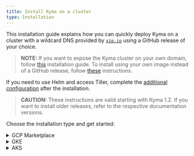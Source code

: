 ```yaml
---
title: Install Kyma on a cluster
type: Installation
---
```


This installation guide explains how you can quickly deploy Kyma on a cluster with a wildcard DNS provided by [`xip.io`](http://xip.io) using a GitHub release of your choice.

>**NOTE:** If you want to expose the Kyma cluster on your own domain, follow [this](#installation-use-your-own-domain) installation guide. To install using your own image instead of a GitHub release, follow [these](#installation-use-your-own-kyma-installer-image) instructions.

If you need to use Helm and access Tiller, complete the [additional configuration](#installation-use-helm) after the installation.

>**CAUTION:** These instructions are valid starting with Kyma 1.2. If you want to install older releases, refer to the respective documentation versions.

Choose the installation type and get started:

<div tabs name="provider-installation">
  <details>
  <summary>
  GCP Marketplace
  </summary>

  1. Access the Google Cloud Platform (GCP) Console at `https://console.cloud.google.com/`.
  2. Select your project from the platform bar at the top of the page.
  3. Search for GCP Marketplace in the search box and open the GCP Marketplace page.
  4. Search for Kyma in the search box on the GCP Marketplace page and open **project Kyma** and click **CONFIGURE**.
  5. You need to create a Kubernetes cluster for your Kyma installation. Select a cluster zone from the drop-down menu and click **Create cluster**. Wait for a few minutes for the Kubernetes cluster to deploy.
  6. Leave the default values or adjust these settings:

  | Field   |      Default value     |
  |----------|-------------|
  | **Namespace**| `default`|
  | **App instance Namespace** | `kyma` |
  | **Cluster Admin Service Account** | `Create a new service account` |

  7. Click the **Deploy** button for the Kyma installation to start.

  > **NOTE:** The installation can take several minutes to complete.

  8. Go back to the GCP Console and navigate to **Applications** in the left navigation menu for the installation status details.
  9. If the installation status is green, follow the steps in the **INFO PANEL** under the **Next steps** section to import the self-signed TLS certificate to your keychain.
  10. Access the cluster using the link and login details provided in the **Kyma info** section on the application details page.

  > **TIP:** You can also watch [this](https://www.youtube.com/watch?v=hxVhQqI1B5A) video to see how to install Kyma on Google Kubernetes Engine through Marketplace.

  </details>
  <details>
  <summary>
  GKE
  </summary>

Install Kyma on a [Google Kubernetes Engine](https://cloud.google.com/kubernetes-engine/) (GKE) cluster.

## Prerequisites

- [Google Cloud Platform](https://console.cloud.google.com/) (GCP) project with Kubernetes Engine API enabled
- [kubectl](https://kubernetes.io/docs/tasks/tools/install-kubectl/) 1.12.0
- [gcloud](https://cloud.google.com/sdk/gcloud/)
- [wget](https://www.gnu.org/software/wget/)

## Choose the release to install

1. Go to [this](https://github.com/kyma-project/kyma/releases/) page and choose the release you want to install.

2. Export the release version as an environment variable. Run:
    ```
    export KYMA_VERSION={KYMA_RELEASE_VERSION}
    ```

## Prepare the GKE cluster

1. Select a name for your cluster. Export the cluster name, the name of your GCP project, and the zone you want to deploy to as environment variables. Run:
    ```
    export CLUSTER_NAME={CLUSTER_NAME_YOU_WANT}
    export GCP_PROJECT={YOUR_GCP_PROJECT}
    export GCP_ZONE={GCP_ZONE_TO_DEPLOY_TO}
    ```

2. Create a cluster in the zone defined in the previous step. Run:
    ```
    gcloud container --project "$GCP_PROJECT" clusters \
    create "$CLUSTER_NAME" --zone "$GCP_ZONE" \
    --cluster-version "1.12" --machine-type "n1-standard-4" \
    --addons HorizontalPodAutoscaling,HttpLoadBalancing
    ```

3. Configure kubectl to use your new cluster. Run:
    ```
    gcloud container clusters get-credentials $CLUSTER_NAME --zone $GCP_ZONE --project $GCP_PROJECT
    ```

4. Add your account as the cluster administrator:
    ```
    kubectl create clusterrolebinding cluster-admin-binding --clusterrole=cluster-admin --user=$(gcloud config get-value account)
    ```

5. Install Tiller on your GKE cluster. Run:

    ```
    kubectl apply -f https://raw.githubusercontent.com/kyma-project/kyma/$KYMA_VERSION/installation/resources/tiller.yaml
    ```

## Install Kyma

1. Deploy Kyma. Run:
        ```
        kubectl apply -f https://github.com/kyma-project/kyma/releases/download/$KYMA_VERSION/kyma-installer-cluster.yaml
        ```

2. Check if the Pods of Tiller and the Kyma Installer are running:
        ```
        kubectl get pods --all-namespaces
        ```

3. To watch the installation progress, run:
        ```
        while true; do \
          kubectl -n default get installation/kyma-installation -o jsonpath="{'Status: '}{.status.state}{', description: '}{.status.description}"; echo; \
          sleep 5; \
        done
        ```

After the installation process is finished, the `Status: Installed, description: Kyma installed` message appears.
    In case of an error, you can fetch the logs from the Installer by running:
    ```
    kubectl -n kyma-installer logs -l 'name=kyma-installer'
    ```

## Post-installation steps

### Add the xip.io self-signed certificate to your OS trusted certificates

    After the installation, add the custom Kyma [`xip.io`](http://xip.io/) self-signed certificate to the trusted certificates of your OS. For MacOS, run:
    ```
    tmpfile=$(mktemp /tmp/temp-cert.XXXXXX) \
    && kubectl get configmap net-global-overrides -n kyma-installer -o jsonpath='{.data.global\.ingress\.tlsCrt}' | base64 --decode > $tmpfile \
    && sudo security add-trusted-cert -d -r trustRoot -k /Library/Keychains/System.keychain $tmpfile \
    && rm $tmpfile
    ```

### Access the cluster

1. To get the address of the cluster's Console, check the host of the Console's virtual service. The name of the host of this virtual service corresponds to the Console URL. To get the virtual service host, run:
        ```
        kubectl get virtualservice core-console -n kyma-system -o jsonpath='{ .spec.hosts[0] }'
        ```

2. Access your cluster under this address:
        ```
        https://{VIRTUAL_SERVICE_HOST}
        ```

3. To log in to your cluster's Console UI, use the default `admin` static user. Click **Login with Email** and sign in with the **admin@kyma.cx** email address. Use the password contained in the `admin-user` Secret located in the `kyma-system` Namespace. To get the password, run:
        ```
        kubectl get secret admin-user -n kyma-system -o jsonpath="{.data.password}" | base64 --decode
        ```

  </details>
  <details>
  <summary>
  AKS
  </summary>


Install Kyma on an [Azure Kubernetes Service](https://azure.microsoft.com/services/kubernetes-service/) (AKS) cluster.

## Prerequisites

- [Microsoft Azure](https://azure.microsoft.com)
- [Kubernetes](https://kubernetes.io/) 1.12 or higher
- Tiller 2.10.0 or higher
- [Docker](https://www.docker.com/)
- [Docker Hub](https://hub.docker.com/) account
- [az](https://docs.microsoft.com/en-us/cli/azure/install-azure-cli)


## Choose the release to install

1. Go to [this](https://github.com/kyma-project/kyma/releases/) page and choose the release you want to install.

2. Export the release version as an environment variable. Run:
    ```
    export KYMA_VERSION={KYMA_RELEASE_VERSION}
    ```

## Prepare the AKS cluster

1. Select a name for your cluster. Set the cluster name, the resource group and region as environment variables. Run:
  ```
  export RS_GROUP={YOUR_RESOURCE_GROUP_NAME}
  export CLUSTER_NAME={YOUR_CLUSTER_NAME}
  export REGION={YOUR_REGION} #westeurope
  ```

2. Create a resource group that will contain all your resources:
   ```
   az group create --name $RS_GROUP --location $REGION
   ```

3. Create an AKS cluster. Run:
    ```
    az aks create \
      --resource-group $RS_GROUP \
      --name $CLUSTER_NAME \
      --node-vm-size "Standard_DS2_v2" \
      --kubernetes-version 1.10.9 \
      --enable-addons "monitoring,http_application_routing" \
      --generate-ssh-keys
    ```

4. To configure kubectl to use your new cluster, run:
    ```
    az aks get-credentials --resource-group $RS_GROUP --name $CLUSTER_NAME
    ```

5. Install Tiller and add additional privileges to be able to access readiness probes endpoints on your AKS cluster.

    * Installation from release
    ```
    kubectl apply -f https://raw.githubusercontent.com/kyma-project/kyma/$KYMA_RELEASE_VERSION/installation/resources/tiller.yaml
    kubectl apply -f https://raw.githubusercontent.com/kyma-project/kyma/$KYMA_RELEASE_VERSION/installation/resources/azure-crb-for-healthz.yaml
    ```
    * If you install Kyma from sources, check out [kyma-project](https://github.com/kyma-project/kyma) and enter the root folder. Run:
    ```
    kubectl apply -f installation/resources/tiller.yaml
    kubectl apply -f installation/resources/azure-crb-for-healthz.yaml
    ```
6. Install custom installation overrides for AKS. Run:
    ```
    kubectl create namespace kyma-installer \
    && kubectl create configmap aks-overrides -n kyma-installer --from-literal=global.proxy.excludeIPRanges=10.0.0.1 \
    && kubectl label configmap aks-overrides -n kyma-installer installer=overrides component=istio
    ```

    >**TIP:** An example config map is available [here](./assets/aks-overrides.yaml)

## Install Kyma

1. Deploy Kyma. Run:
        ```
        kubectl apply -f https://github.com/kyma-project/kyma/releases/download/$KYMA_VERSION/kyma-installer-cluster.yaml
        ```

2. Check if the Pods of Tiller and the Kyma Installer are running:
        ```
        kubectl get pods --all-namespaces
        ```

3. To watch the installation progress, run:
        ```
        while true; do \
          kubectl -n default get installation/kyma-installation -o jsonpath="{'Status: '}{.status.state}{', description: '}{.status.description}"; echo; \
          sleep 5; \
        done
        ```

After the installation process is finished, the `Status: Installed, description: Kyma installed` message appears.
    In case of an error, you can fetch the logs from the Installer by running:
    ```
    kubectl -n kyma-installer logs -l 'name=kyma-installer'
    ```

## Post-installation steps

### Add the xip.io self-signed certificate to your OS trusted certificates

After the installation, add the custom Kyma [`xip.io`](http://xip.io/) self-signed certificate to the trusted certificates of your OS. For MacOS, run:
    ```
    tmpfile=$(mktemp /tmp/temp-cert.XXXXXX) \
    && kubectl get configmap net-global-overrides -n kyma-installer -o jsonpath='{.data.global\.ingress\.tlsCrt}' | base64 --decode > $tmpfile \
    && sudo security add-trusted-cert -d -r trustRoot -k /Library/Keychains/System.keychain $tmpfile \
    && rm $tmpfile
    ```

### Access the cluster

1. To get the address of the cluster's Console, check the host of the Console's virtual service. The name of the host of this virtual service corresponds to the Console URL. To get the virtual service host, run:
        ```
        kubectl get virtualservice core-console -n kyma-system -o jsonpath='{ .spec.hosts[0] }'
        ```

2. Access your cluster under this address:
        ```
        https://{VIRTUAL_SERVICE_HOST}
        ```

3. To log in to your cluster's Console UI, use the default `admin` static user. Click **Login with Email** and sign in with the **admin@kyma.cx** email address. Use the password contained in the `admin-user` Secret located in the `kyma-system` Namespace. To get the password, run:
        ```
        kubectl get secret admin-user -n kyma-system -o jsonpath="{.data.password}" | base64 --decode
        ```


  </details>
</div>
